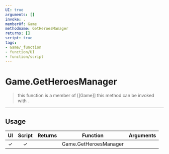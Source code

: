 ```yaml
---
UI: true
arguments: []
invoke: .
memberOf: Game
methodname: GetHeroesManager
returns: []
script: true
tags:
- Game/_function
- function/UI
- function/script
---
```

# Game.GetHeroesManager
> this function is a member of [[Game]]
> this method can be invoked with `.`
-----
## Usage
|  UI | Script | Returns | Function | Arguments |
|:---:|:------:|-------:|:--------:|:---------|
|✓|✓||Game.GetHeroesManager||
